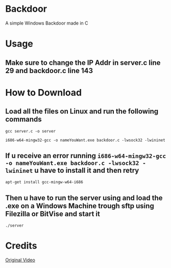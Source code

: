 # Backdoor
A simple Windows Backdoor made in C

# Usage
## Make sure to change the IP Addr in server.c line 29 and backdoor.c line 143

# How to Download
## Load all the files on Linux and run the following commands
`gcc server.c -o server`

`i686-w64-mingw32-gcc -o nameYouWant.exe backdoor.c -lwsock32 -lwininet`

## If u receive an error running `i686-w64-mingw32-gcc -o nameYouWant.exe backdoor.c -lwsock32 -lwininet` u have to install it and then retry
`apt-get install gcc-mingw-w64-i686`

## Then u have to run the server using and load the .exe on a Windows Machine trough sftp using Filezilla or BitVise and start it
`./server`

# Credits
[Original Video](https://www.youtube.com/watch?v=2-xNui9H-Ro)
